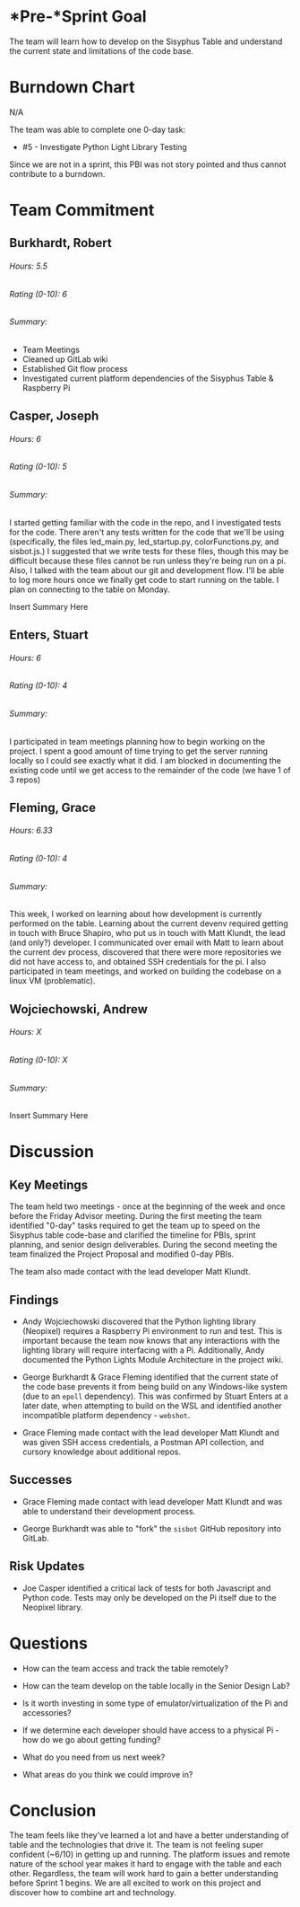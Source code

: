 # *Pre-*Sprint Goal

The team will learn how to develop on the Sisyphus Table and understand the current state and limitations of the code base.

# Burndown Chart

N/A

The team was able to complete one 0-day task:
* #5 - Investigate Python Light Library Testing

Since we are not in a sprint, this PBI was not story pointed and thus cannot contribute to a burndown.

# Team Commitment

## Burkhardt, Robert
###### Hours: 5.5
###### Rating (0-10): 6
###### Summary: 
* Team Meetings
* Cleaned up GitLab wiki
* Established Git flow process
* Investigated current platform dependencies of the Sisyphus Table & Raspberry Pi

## Casper, Joseph
###### Hours: 6
###### Rating (0-10): 5
###### Summary:
I started getting familiar with the code in the repo, and I investigated tests for the code. There aren't any tests written for the code that we'll be using (specifically, the files led_main.py, led_startup.py, colorFunctions.py, and sisbot.js.) I suggested that we write tests for these files, though this may be difficult because these files cannot be run unless they're being run on a pi. Also, I talked with the team about our git and development flow. I'll be able to log more hours once we finally get code to start running on the table. I plan on connecting to the table on Monday. 

Insert Summary Here

## Enters, Stuart
###### Hours: 6
###### Rating (0-10): 4
###### Summary:

I participated in team meetings planning how to begin working on the project. I spent a good amount of time trying to get the server running locally so I could see exactly what it did. I am blocked in documenting the existing code until we get access to the remainder of the code (we have 1 of 3 repos)

## Fleming, Grace
###### Hours: 6.33
###### Rating (0-10): 4
###### Summary:
This week, I worked on learning about how development is currently performed on the table.
Learning about the current devenv required getting in touch with Bruce Shapiro, who put us in touch with Matt Klundt, the lead (and only?) developer. I communicated over email with Matt to learn about the current dev process, discovered that there were more repositories we did not have access to, and obtained SSH credentials for the pi.
I also participated in team meetings, and worked on building the codebase on a linux VM (problematic).

## Wojciechowski, Andrew
###### Hours: X
###### Rating (0-10): X
###### Summary:

Insert Summary Here

# Discussion

## Key Meetings

The team held two meetings - once at the beginning of the week and once before the Friday Advisor meeting. During the first meeting the team identified "0-day" tasks required to get the team up to speed on the Sisyphus table code-base and clarified the timeline for PBIs, sprint planning, and senior design deliverables. During the second meeting the team finalized the Project Proposal and modified 0-day PBIs.

The team also made contact with the lead developer Matt Klundt.

## Findings

* Andy Wojciechowski discovered that the Python lighting library (Neopixel) requires a Raspberry Pi environment to run and test. This is important because the team now knows that any interactions with the lighting library will require interfacing with a Pi. Additionally, Andy documented the Python Lights Module Architecture in the project wiki.

* George Burkhardt & Grace Fleming identified that the current state of the code base prevents it from being build on any Windows-like system (due to an `epoll` dependency). This was confirmed by Stuart Enters at a later date, when attempting to build on the WSL and identified another incompatible platform dependency - `webshot`.

* Grace Fleming made contact with the lead developer Matt Klundt and was given SSH access credentials, a Postman API collection, and cursory knowledge about additional repos.

## Successes

* Grace Fleming made contact with lead developer Matt Klundt and was able to understand their development process.

* George Burkhardt was able to "fork" the `sisbot` GitHub repository into GitLab.

## Risk Updates

* Joe Casper identified a critical lack of tests for both Javascript and Python code. Tests may only be developed on the Pi itself due to the Neopixel library.

# Questions

* How can the team access and track the table remotely?

* How can the team develop on the table locally in the Senior Design Lab?

* Is it worth investing in some type of emulator/virtualization of the Pi and accessories?

* If we determine each developer should have access to a physical Pi - how do we go about getting funding?

* What do you need from us next week?

* What areas do you think we could improve in?

# Conclusion

The team feels like they've learned a lot and have a better understanding of table and the technologies that drive it. The team is not feeling super confident (~6/10) in getting up and running. The platform issues and remote nature of the school year makes it hard to engage with the table and each other. Regardless, the team will work hard to gain a better understanding before Sprint 1 begins. We are all excited to work on this project and discover how to combine art and technology.